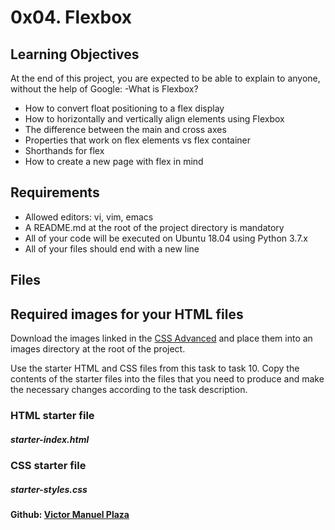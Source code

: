 # 0x04. Flexbox
## Learning Objectives
At the end of this project, you are expected to be able to explain to anyone, without the help of Google:
-What is Flexbox?
- How to convert float positioning to a flex display
- How to horizontally and vertically align elements using Flexbox
- The difference between the main and cross axes
- Properties that work on flex elements vs flex container
- Shorthands for flex
- How to create a new page with flex in mind
## Requirements
- Allowed editors: vi, vim, emacs
- A README.md at the root of the project directory is mandatory
- All of your code will be executed on Ubuntu 18.04 using Python 3.7.x
- All of your files should end with a new line
## Files
## Required images for your HTML files
Download the images linked in the [CSS Advanced](https://intranet.hbtn.io/projects/583) and place them into an images directory at the root of the project.

Use the starter HTML and CSS files from this task to task 10. Copy the contents of the starter files into the files that you need to produce and make the necessary changes according to the task description.
### HTML starter file
##### starter-index.html
### CSS starter file
##### starter-styles.css

#### Github: [Victor Manuel Plaza](https://github.com/vic-1998)

